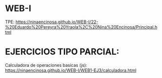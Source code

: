 # WEB-I

TPE: https://ninaencinosa.github.io/WEB-I/22-%20Eduardo%20Pereyra%20Yraola%2C%20Nina%20Encinosa/Principal.html

# EJERCICIOS TIPO PARCIAL:
Calculadora de operaciones basicas (js): https://ninaencinosa.github.io/WEB-I/WEB1-EJ3/calculadora.html
